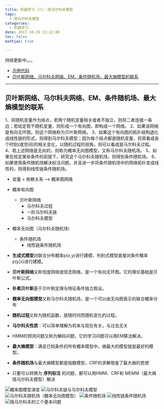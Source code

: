```yaml
---
title: 机器学习（八）：隐马尔科夫模型
tags:
  - 隐马尔科夫模型
categories:
  - 机器学习
date: 2017-10-29 22:22:00
toc: false
mathjax: true

---
```


持续更新中。。。

<!-- more -->

- [示例代码](https://github.com/Wasim37/machine_learning_code/tree/master/09%20%E9%9A%90%E9%A9%AC%E5%B0%94%E7%A7%91%E5%A4%AB)
- [贝叶斯网络、马尔科夫网络、EM、条件随机场、最大熵模型的联系](#马尔科夫相关知识整理)

---

### <h2 id="马尔科夫相关知识整理">贝叶斯网络、马尔科夫网络、EM、条件随机场、最大熵模型的联系</h2>



1、将随机变量作为结点，若两个随机变量相关或者不独立，则将二者连接一条边；若给定若干随机变量，则形成一个有向图，即构成一个网络。
2、如果该网络是有向无环图，则这个网络称为贝叶斯网络。
3、如果这个有向图的拓扑结构退化成线性链的形式，则得到马尔科夫模型；因为每个结点都是随机变量，将其看成各个时刻(或空间)的相关变化，以随机过程的视角，则可以看成是马尔科夫过程。
4、若上述网络是无向的，则称为概率无向图模型，又称马尔科夫随机场。
5、如果在给定某些条件的前提下，研究这个马尔科夫随机场，则得到条件随机场。
6、如果使用条件随机场解决标注问题，并且进一步将条件随机场中的网络拓扑变成线性的，则得到线性链条件随机场。

- 变量 + 依赖关系 --> 概率图网络
 - 概率有向图
   - 贝叶斯网络
     - 马尔科夫过程
     - 一阶马尔科夫链
     - 马尔科夫模型
 - 概率无向图（马尔科夫随机场）
   - 条件随机场
     - 线性链条件随机场


- **生成式模型**对联合分布概率p(x,y)进行建模，判别式模型直接对条件概率p(y|x)进行建模。
- **贝叶斯网络**又称信度网络或信念网络，是一个有向无环图。它的理论基础是贝叶斯公式。
- **朴素贝叶斯**基于贝叶斯定理与特征条件独立假设。
- **概率无向图模型**又称马尔科夫随机场，是一个可以由无向图表示的联合概率分布
- **随机过程**又称为随机函数，是随时间而随机变化的过程。
- **马尔科夫性质**：可以简单理解为将来与现在有关，与过去无关
- HMM的预测问题又称为解码问题，它的学习问题可以用EM算法解决。
- **最大熵模型**：满足已知条件的所有概率模型中，熵最大的模型就是最好的模型。
- **条件随机场**与最大熵模型都是指数模型，CRF的求解借鉴了最大熵的思想
- 只要可以转换为 **序列标注** 的问题，都可以用HMM、CRF和 MEMM（最大熵隐马尔科夫模型）解决

![概率图模型演变](https://hexo-blog-wasim.oss-cn-shenzhen.aliyuncs.com/HMM/自然语言处理概率图模型的演变.png)
![马尔科夫链与马尔科夫模型](https://hexo-blog-wasim.oss-cn-shenzhen.aliyuncs.com/HMM/马尔科夫模型.png)
![马尔科夫随机场（概率无向图模型）](https://hexo-blog-wasim.oss-cn-shenzhen.aliyuncs.com/HMM/马尔科夫随机场.png)
![条件随机场](https://hexo-blog-wasim.oss-cn-shenzhen.aliyuncs.com/HMM/条件随机场.png)
![线性链条件随机场](https://hexo-blog-wasim.oss-cn-shenzhen.aliyuncs.com/HMM/线性链条件随机场.png)
![隐马尔科夫的三个基本问题](https://hexo-blog-wasim.oss-cn-shenzhen.aliyuncs.com/HMM/隐马尔科夫的三个基本问题.png)